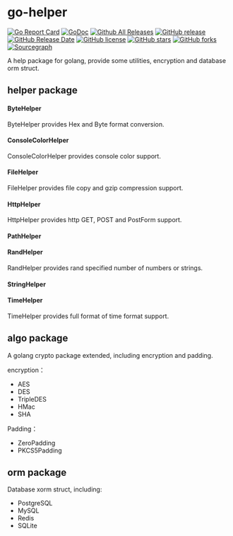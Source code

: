# go-helper

[![Go Report Card](https://goreportcard.com/badge/github.com/ronzxy/go-helper)](https://goreportcard.com/report/github.com/ronzxy/go-helper)
[![GoDoc](https://godoc.org/github.com/ronzxy/go-helper?status.svg)](https://godoc.org/github.com/ronzxy/go-helper)
[![Github All Releases](https://img.shields.io/github/downloads/ronzxy/go-helper/total.svg)](https://github.com/ronzxy/go-helper/releases)
[![GitHub release](https://img.shields.io/github/release/ronzxy/go-helper/all.svg)](https://github.com/ronzxy/go-helper/releases)
[![GitHub Release Date](https://img.shields.io/github/release-date-pre/ronzxy/go-helper.svg)](https://github.com/ronzxy/go-helper/releases)
[![GitHub license](https://img.shields.io/github/license/ronzxy/go-helper.svg)](https://github.com/ronzxy/go-helper/blob/master/LICENSE)
[![GitHub stars](https://img.shields.io/github/stars/ronzxy/go-helper.svg)](https://github.com/ronzxy/go-helper/stargazers)
[![GitHub forks](https://img.shields.io/github/forks/ronzxy/go-helper.svg)](https://github.com/ronzxy/go-helper/network)
[![Sourcegraph](https://sourcegraph.com/github.com/ronzxy/go-helper/-/badge.svg)](https://sourcegraph.com/github.com/ronzxy/go-helper?badge)

A help package for golang, provide some utilities, encryption and database orm struct.


## helper package

#### ByteHelper

ByteHelper provides Hex and Byte format conversion.

#### ConsoleColorHelper

ConsoleColorHelper provides console color support.

#### FileHelper

FileHelper provides file copy and gzip compression support.

#### HttpHelper

HttpHelper provides http GET, POST and PostForm support.

#### PathHelper

#### RandHelper

RandHelper provides rand specified number of numbers or strings.

#### StringHelper

#### TimeHelper

TimeHelper provides full format of time format support.

## algo package

A golang crypto package extended, including encryption and padding.

encryption：

 * AES
 * DES
 * TripleDES
 * HMac
 * SHA
 
Padding：
 
 * ZeroPadding
 * PKCS5Padding

## orm package

Database xorm struct, including:

* PostgreSQL
* MySQL
* Redis
* SQLite
